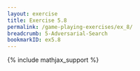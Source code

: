 ```yaml
---
layout: exercise
title: Exercise 5.8
permalink: /game-playing-exercises/ex_8/
breadcrumb: 5-Adversarial-Search
bookmarkID: ex5.8
---
```


{% include mathjax_support %}

